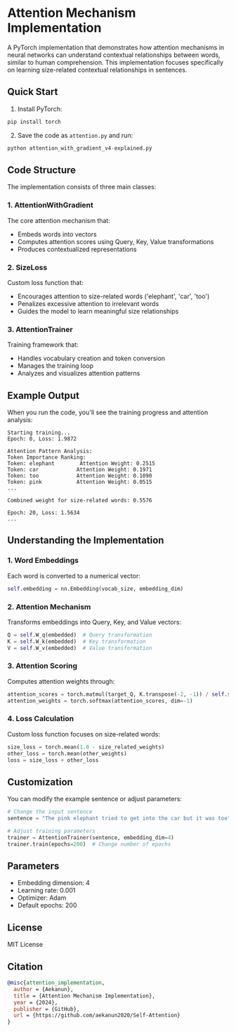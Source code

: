# Attention Mechanism Implementation

A PyTorch implementation that demonstrates how attention mechanisms in neural networks can understand contextual relationships between words, similar to human comprehension. This implementation focuses specifically on learning size-related contextual relationships in sentences.

## Quick Start

1. Install PyTorch:
```bash
pip install torch
```

2. Save the code as `attention.py` and run:
```python
python attention_with_gradient_v4-explained.py
```

## Code Structure

The implementation consists of three main classes:

### 1. AttentionWithGradient
The core attention mechanism that:
- Embeds words into vectors
- Computes attention scores using Query, Key, Value transformations
- Produces contextualized representations

### 2. SizeLoss
Custom loss function that:
- Encourages attention to size-related words ('elephant', 'car', 'too')
- Penalizes excessive attention to irrelevant words
- Guides the model to learn meaningful size relationships

### 3. AttentionTrainer
Training framework that:
- Handles vocabulary creation and token conversion
- Manages the training loop
- Analyzes and visualizes attention patterns

## Example Output

When you run the code, you'll see the training progress and attention analysis:

```
Starting training...
Epoch: 0, Loss: 1.9872

Attention Pattern Analysis:
Token Importance Ranking:
Token: elephant        Attention Weight: 0.2515
Token: car            Attention Weight: 0.1971
Token: too            Attention Weight: 0.1090
Token: pink           Attention Weight: 0.0515
...

Combined weight for size-related words: 0.5576

Epoch: 20, Loss: 1.5634
...
```

## Understanding the Implementation

### 1. Word Embeddings
Each word is converted to a numerical vector:
```python
self.embedding = nn.Embedding(vocab_size, embedding_dim)
```

### 2. Attention Mechanism
Transforms embeddings into Query, Key, and Value vectors:
```python
Q = self.W_q(embedded)  # Query transformation
K = self.W_k(embedded)  # Key transformation
V = self.W_v(embedded)  # Value transformation
```

### 3. Attention Scoring
Computes attention weights through:
```python
attention_scores = torch.matmul(target_Q, K.transpose(-2, -1)) / self.scale
attention_weights = torch.softmax(attention_scores, dim=-1)
```

### 4. Loss Calculation
Custom loss function focuses on size-related words:
```python
size_loss = torch.mean(1.0 - size_related_weights)
other_loss = torch.mean(other_weights)
loss = size_loss + other_loss
```

## Customization

You can modify the example sentence or adjust parameters:

```python
# Change the input sentence
sentence = "The pink elephant tried to get into the car but it was too"

# Adjust training parameters
trainer = AttentionTrainer(sentence, embedding_dim=4)
trainer.train(epochs=200)  # Change number of epochs
```

## Parameters

- Embedding dimension: 4
- Learning rate: 0.001
- Optimizer: Adam
- Default epochs: 200

## License

MIT License

## Citation

```bibtex
@misc{attention_implementation,
  author = {Aekanun},
  title = {Attention Mechanism Implementation},
  year = {2024},
  publisher = {GitHub},
  url = {https://github.com/aekanun2020/Self-Attention}
}
```
